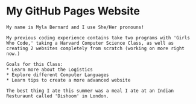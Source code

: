 # My GitHub Pages Website

    My name is Myla Bernard and I use She/Her pronouns!
   
    My previous coding experience contains take two programs with 'Girls Who Code,' taking a Harvard Computer Science Class, as well as creating 2 websites completely from scratch (working on more right now.)
    
    Goals for this Class:
    * Learn more about the Logistics 
    * Explore different Computer Languages
    * Learn tips to create a more advanced website
    
    The best thing I ate this summer was a meal I ate at an Indian Resturaunt called 'Dishoom' in London.


